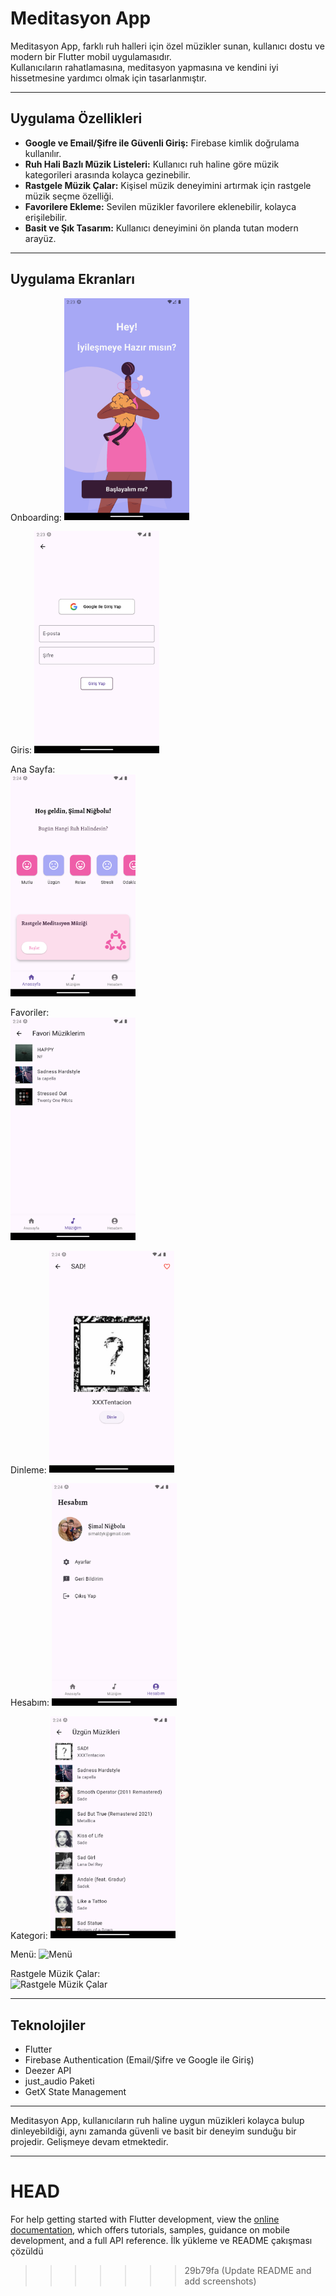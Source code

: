 # Meditasyon App

Meditasyon App, farklı ruh halleri için özel müzikler sunan, kullanıcı dostu ve modern bir Flutter mobil uygulamasıdır.  
Kullanıcıların rahatlamasına, meditasyon yapmasına ve kendini iyi hissetmesine yardımcı olmak için tasarlanmıştır.

---

## Uygulama Özellikleri

- **Google ve Email/Şifre ile Güvenli Giriş:** Firebase kimlik doğrulama kullanılır.
- **Ruh Hali Bazlı Müzik Listeleri:** Kullanıcı ruh haline göre müzik kategorileri arasında kolayca gezinebilir.
- **Rastgele Müzik Çalar:** Kişisel müzik deneyimini artırmak için rastgele müzik seçme özelliği.
- **Favorilere Ekleme:** Sevilen müzikler favorilere eklenebilir, kolayca erişilebilir.
- **Basit ve Şık Tasarım:** Kullanıcı deneyimini ön planda tutan modern arayüz.

---

## Uygulama Ekranları


Onboarding:
<img src="screenshots/Onboarding.png" alt="Onboarding" width="200"/>

Giris:
<img src="screenshots/giris-ekrani.png" alt="Giris" width="200"/>

Ana Sayfa:  
<img src="screenshots/ana-sayfa.png" alt="Ana Sayfa" width="200"/>

Favoriler:  
<img src="screenshots/favoriler.png" alt="Favoriler" width="200"/>

Dinleme:
<img src="screenshots/dinleme.png" alt="Dinleme" width="200"/>

Hesabım:
<img src="screenshots/hesabim.png" alt="Hesabım" width="200"/>

Kategori:
<img src="screenshots/kategori.png" alt="Kategori" width="200"/>

Menü:
<img src="screenshots/kaydirilabilir-menü.png" alt="Menü" width="200"/>

Rastgele Müzik Çalar:  
<img src="screenshots/rastgele-müzik.png" alt="Rastgele Müzik Çalar" width="200"/>




---

## Teknolojiler

- Flutter
- Firebase Authentication  (Email/Şifre ve Google ile Giriş)
- Deezer API
- just_audio Paketi
- GetX State Management

---

Meditasyon App, kullanıcıların ruh haline uygun müzikleri kolayca bulup dinleyebildiği, aynı zamanda güvenli ve basit bir deneyim sunduğu bir projedir. Gelişmeye devam etmektedir.

---

 HEAD
=======
For help getting started with Flutter development, view the
[online documentation](https://docs.flutter.dev/), which offers tutorials,
samples, guidance on mobile development, and a full API reference.
İlk yükleme ve README çakışması çözüldü
>>>>>>> 29b79fa (Update README and add screenshots)
